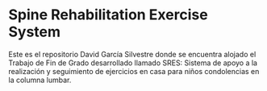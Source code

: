 # Spine Rehabilitation Exercise System

Este es el repositorio David García Silvestre donde se encuentra alojado el Trabajo de Fin de Grado desarrollado llamado SRES: Sistema de apoyo a la realización y seguimiento de ejercicios en casa para niños condolencias en la columna lumbar.
